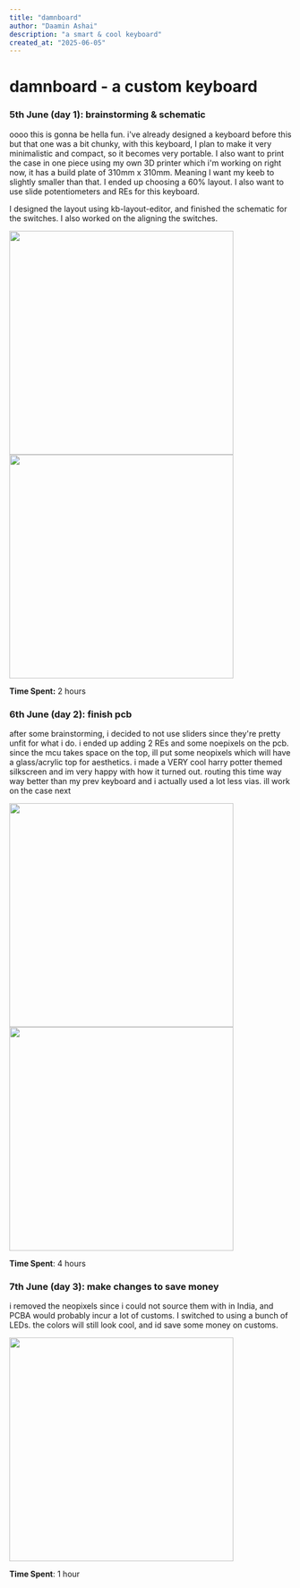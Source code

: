 ```yaml
---
title: "damnboard"
author: "Daamin Ashai"
description: "a smart & cool keyboard"
created_at: "2025-06-05"
---
```


# damnboard - a custom keyboard

### 5th June (day 1): brainstorming & schematic

oooo this is gonna be hella fun.
i've already designed a keyboard before this but that one was a bit chunky, with this keyboard, I plan to make it very minimalistic and compact, so it becomes very portable. I also want to print the case in one piece using my own 3D printer which i'm working on right now, it has a build plate of 310mm x 310mm. Meaning I want my keeb to slightly smaller than that. I ended up choosing a 60% layout. I also want to use slide potentiometers and REs for this keyboard.

I designed the layout using kb-layout-editor, and finished the schematic for the switches. I also worked on the aligning the switches.

<image src="assets/pcb.png" width="400">

<image src="assets/schem.png" width="400">

**Time Spent:** 2 hours

### 6th June (day 2): finish pcb

after some brainstorming, i decided to not use sliders since they're pretty unfit for what i do. i ended up adding 2 REs and some noepixels on the pcb. since the mcu takes space on the top, ill put some neopixels which will have a glass/acrylic top for aesthetics. i made a VERY cool harry potter themed silkscreen and im very happy with how it turned out. routing this time way way better than my prev keyboard and i actually used a lot less vias. ill work on the case next

<image src="assets/front_3d.png" width="400">

<image src="assets/back_3d.png" width="400">

**Time Spent**: 4 hours

### 7th June (day 3): make changes to save money

i removed the neopixels since i could not source them with in India, and PCBA would probably incur a lot of customs. I switched to using a bunch of LEDs. the colors will still look cool, and id save some money on customs.

<image src="assets/new.png" width="400">


**Time Spent**: 1 hour
